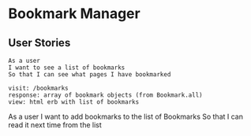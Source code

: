 # Bookmark Manager

## User Stories
```
As a user
I want to see a list of bookmarks
So that I can see what pages I have bookmarked

visit: /bookmarks
response: array of bookmark objects (from Bookmark.all)
view: html erb with list of bookmarks
```

As a user
I want to add bookmarks to the list of Bookmarks
So that I can read it next time from the list

